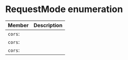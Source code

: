 # RequestMode enumeration


| Member	   | Description|
|:-------------|:-------|
|`cors`:       |  |
|`cors`:       |  |
|`cors`:       |  |
